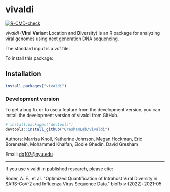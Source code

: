 # vivaldi
  <!-- badges: start -->
  [![R-CMD-check](https://github.com/GreshamLab/vivaldi/actions/workflows/R-CMD-check.yaml/badge.svg)](https://github.com/GreshamLab/vivaldi/actions/workflows/R-CMD-check.yaml)
  <!-- badges: end -->

*vivaldi* (**Vi**ral **Va**riant **L**ocation **a**nd **D**iversity) is an R package for analyzing viral genomes using next generation DNA sequencing.

The standard input is a vcf file.

To install this package:

## Installation

``` r
install.packages("vivaldi")
```

### Development version

To get a bug fix or to use a feature from the development version, you
can install the development version of vivaldi from GitHub.

``` r
# install.packages("devtools")
devtools::install_github("GreshamLab/vivaldi")
```

Authors: Marrisa Knoll, Katherine Johnson, Megan Hockman, Eric Borenstein, Mohammed Khalfan, Elodie Ghedin, David Gresham

Email: <dg107@nyu.edu>

------------------------------------------------------------------------

If you use vivaldi in published research, please cite:

Roder, A. E., et al. "Optimized Quantification of Intrahost Viral Diversity in SARS-CoV-2 and Influenza Virus Sequence Data." bioRxiv (2022): 2021-05
